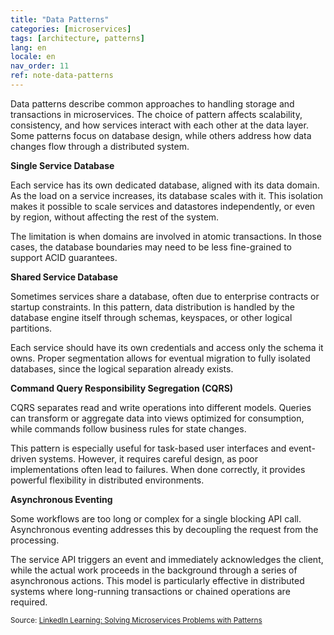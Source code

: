 ```yaml
---
title: "Data Patterns"
categories: [microservices]
tags: [architecture, patterns]
lang: en
locale: en
nav_order: 11
ref: note-data-patterns
---
```

Data patterns describe common approaches to handling storage and transactions in microservices. The choice of pattern affects scalability, consistency, and how services interact with each other at the data layer. Some patterns focus on database design, while others address how data changes flow through a distributed system.

**Single Service Database**

Each service has its own dedicated database, aligned with its data domain. As the load on a service increases, its database scales with it. This isolation makes it possible to scale services and datastores independently, or even by region, without affecting the rest of the system.

The limitation is when domains are involved in atomic transactions. In those cases, the database boundaries may need to be less fine-grained to support ACID guarantees.

**Shared Service Database**

Sometimes services share a database, often due to enterprise contracts or startup constraints. In this pattern, data distribution is handled by the database engine itself through schemas, keyspaces, or other logical partitions.

Each service should have its own credentials and access only the schema it owns. Proper segmentation allows for eventual migration to fully isolated databases, since the logical separation already exists.

**Command Query Responsibility Segregation (CQRS)**

CQRS separates read and write operations into different models. Queries can transform or aggregate data into views optimized for consumption, while commands follow business rules for state changes.

This pattern is especially useful for task-based user interfaces and event-driven systems. However, it requires careful design, as poor implementations often lead to failures. When done correctly, it provides powerful flexibility in distributed environments.

**Asynchronous Eventing**

Some workflows are too long or complex for a single blocking API call. Asynchronous eventing addresses this by decoupling the request from the processing.

The service API triggers an event and immediately acknowledges the client, while the actual work proceeds in the background through a series of asynchronous actions. This model is particularly effective in distributed systems where long-running transactions or chained operations are required.

<small> Source: [LinkedIn Learning: Solving Microservices Problems with Patterns](https://www.linkedin.com/learning/microservices-design-patterns-23454771/solving-microservices-problems-with-patterns?contextUrn=urn%3Ali%3AlyndaLearningPath%3A645bcd56498e6459e79b3c71&u=57075649)</small>
